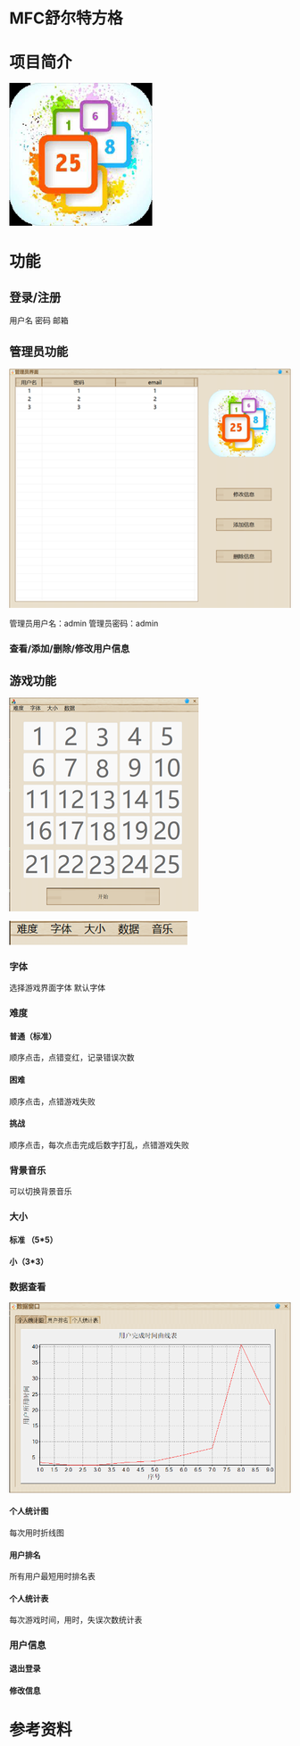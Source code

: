  
# MFC舒尔特方格


# 项目简介
![输入图片说明](logo.bmp)
# 功能
## 登录/注册
用户名
密码
邮箱
## 管理员功能
![输入图片说明](admin.png)

管理员用户名：admin
管理员密码：admin
### 查看/添加/删除/修改用户信息
## 游戏功能
![输入图片说明](game.png)

![输入图片说明](menu.png)
### 字体
选择游戏界面字体
默认字体
### 难度
#### 普通（标准）
顺序点击，点错变红，记录错误次数
#### 困难
顺序点击，点错游戏失败
#### 挑战
顺序点击，每次点击完成后数字打乱，点错游戏失败
### 背景音乐
可以切换背景音乐
### 大小
#### 标准 （5*5）
#### 小（3*3）
### 数据查看
![输入图片说明](data.png)
#### 个人统计图
每次用时折线图
#### 用户排名
所有用户最短用时排名表
#### 个人统计表
每次游戏时间，用时，失误次数统计表
### 用户信息
#### 退出登录
#### 修改信息
# 参考资料



